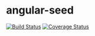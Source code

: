 angular-seed
============

[![Build Status](https://travis-ci.org/saad1200/angular-seed.png)](https://travis-ci.org/saad1200/angular-seed)
[![Coverage Status](https://img.shields.io/coveralls/saad1200/angular-seed.svg)](https://coveralls.io/r/saad1200/angular-seed?branch=master)